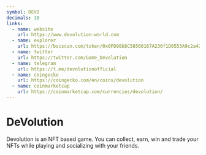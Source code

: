 ```yaml
---
symbol: DEVO
decimals: 18
links:
  - name: website
    url: https://www.devolution-world.com
  - name: explorer
    url: https://bscscan.com/token/0x0FD98b8C58560167A236f1D0553A9c2a42342ccf
  - name: twitter
    url: https://twitter.com/Game_Devolution
  - name: telegram
    url: https://t.me/devolutionofficial
  - name: coingecko
    url: https://coingecko.com/en/coins/devolution
  - name: coinmarketcap
    url: https://coinmarketcap.com/currencies/devolution/
---
```


# DeVolution

Devolution is an NFT based game. You can collect, earn, win and trade your NFTs while playing and socializing with your friends.
